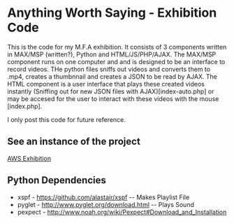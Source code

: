# Anything Worth Saying - Exhibition Code

This is the code for my M.F.A exhibition. It consists of 3 components written in MAX/MSP (written?), Python and HTML/JS/PHP/AJAX. The MAX/MSP component runs on one computer and and is designed to be an interface to record videos. THe python files sniffs out videos and converts them to .mp4, creates a thumbnnail and creates a JSON to be read by AJAX. The HTML component is a user interface that plays these created videos instantly (Sniffing out for new JSON files with AJAX)[index-auto.php] or may be accesed for the user to interact with these videos with the mouse [index.php]. 

I only post this code for future reference. 

## See an instance of the project

[AWS Exhibition](http://aws.thejsj.com)

## Python Dependencies

*   xspf     - https://github.com/alastair/xspf -- Makes Playlist File
*	pyglet   - http://www.pyglet.org/download.html -- Plays Sound
*	pexpect  - http://www.noah.org/wiki/Pexpect#Download_and_Installation